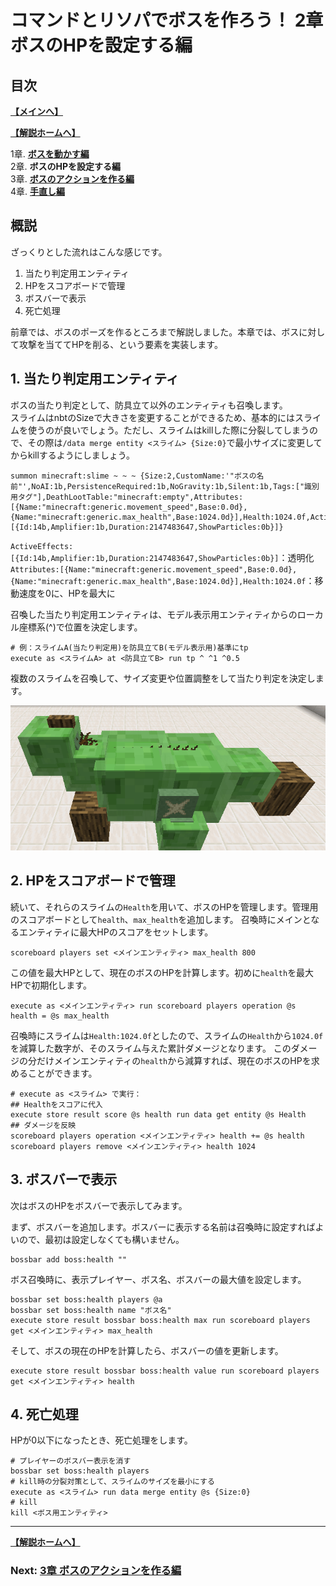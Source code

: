 # コマンドとリソパでボスを作ろう！  2章 ボスのHPを設定する編

## 目次

**[【メインへ】](https://github.com/Keeema-1/CustomModelBoss)**

**[【解説ホームへ】](https://github.com/Keeema-1/CustomModelBoss/blob/main/lectures/home.md)**

1章. **[ボスを動かす編](https://github.com/Keeema-1/CustomModelBoss/blob/main/lectures/lec1.md)**  
2章. **ボスのHPを設定する編**  
3章. **[ボスのアクションを作る編](https://github.com/Keeema-1/CustomModelBoss/blob/main/lectures/lec3.md)**  
4章. **[手直し編](https://github.com/Keeema-1/CustomModelBoss/blob/main/lectures/lec4.md)**  

## 概説

ざっくりとした流れはこんな感じです。

1. 当たり判定用エンティティ
2. HPをスコアボードで管理
3. ボスバーで表示
4. 死亡処理

前章では、ボスのポーズを作るところまで解説しました。本章では、ボスに対して攻撃を当ててHPを削る、という要素を実装します。

## 1. 当たり判定用エンティティ

ボスの当たり判定として、防具立て以外のエンティティも召喚します。  
スライムはnbtのSizeで大きさを変更することができるため、基本的にはスライムを使うのが良いでしょう。ただし、スライムはkillした際に分裂してしまうので、その際は`/data merge entity <スライム> {Size:0}`で最小サイズに変更してからkillするようにしましょう。

    summon minecraft:slime ~ ~ ~ {Size:2,CustomName:'"ボスの名前"',NoAI:1b,PersistenceRequired:1b,NoGravity:1b,Silent:1b,Tags:["識別用タグ"],DeathLootTable:"minecraft:empty",Attributes:[{Name:"minecraft:generic.movement_speed",Base:0.0d},{Name:"minecraft:generic.max_health",Base:1024.0d}],Health:1024.0f,ActiveEffects:[{Id:14b,Amplifier:1b,Duration:2147483647,ShowParticles:0b}]}

`ActiveEffects:[{Id:14b,Amplifier:1b,Duration:2147483647,ShowParticles:0b}]`：透明化  
`Attributes:[{Name:"minecraft:generic.movement_speed",Base:0.0d},{Name:"minecraft:generic.max_health",Base:1024.0d}],Health:1024.0f`：移動速度を0に、HPを最大に  

召喚した当たり判定用エンティティは、モデル表示用エンティティからのローカル座標系(^)で位置を決定します。

    # 例：スライムA(当たり判定用)を防具立てB(モデル表示用)基準にtp
    execute as <スライムA> at <防具立てB> run tp ^ ^1 ^0.5

複数のスライムを召喚して、サイズ変更や位置調整をして当たり判定を決定します。

![demo](https://github.com/Keeema-1/CustomModelBoss/blob/main/materials/7.png)


## 2. HPをスコアボードで管理

続いて、それらのスライムの`Health`を用いて、ボスのHPを管理します。管理用のスコアボードとして`health`、`max_health`を追加します。
召喚時にメインとなるエンティティに最大HPのスコアをセットします。

    scoreboard players set <メインエンティティ> max_health 800

この値を最大HPとして、現在のボスのHPを計算します。初めに`health`を最大HPで初期化します。

    execute as <メインエンティティ> run scoreboard players operation @s health = @s max_health

召喚時にスライムは`Health:1024.0f`としたので、スライムの`Health`から`1024.0f`を減算した数字が、そのスライム与えた累計ダメージとなります。
このダメージの分だけメインエンティティの`health`から減算すれば、現在のボスのHPを求めることができます。

    # execute as <スライム> で実行：
    ## Healthをスコアに代入
    execute store result score @s health run data get entity @s Health
    ## ダメージを反映
    scoreboard players operation <メインエンティティ> health += @s health
    scoreboard players remove <メインエンティティ> health 1024

## 3. ボスバーで表示

次はボスのHPをボスバーで表示してみます。

まず、ボスバーを追加します。ボスバーに表示する名前は召喚時に設定すればよいので、最初は設定しなくても構いません。

    bossbar add boss:health ""

ボス召喚時に、表示プレイヤー、ボス名、ボスバーの最大値を設定します。

    bossbar set boss:health players @a
    bossbar set boss:health name "ボス名"
    execute store result bossbar boss:health max run scoreboard players get <メインエンティティ> max_health

そして、ボスの現在のHPを計算したら、ボスバーの値を更新します。

    execute store result bossbar boss:health value run scoreboard players get <メインエンティティ> health



## 4. 死亡処理

HPが0以下になったとき、死亡処理をします。

    # プレイヤーのボスバー表示を消す
    bossbar set boss:health players
    # kill時の分裂対策として、スライムのサイズを最小にする
    execute as <スライム> run data merge entity @s {Size:0}
    # kill
    kill <ボス用エンティティ>


___

**[【解説ホームへ】](https://github.com/Keeema-1/CustomModelBoss/blob/main/lectures/home.md)**

### Next: [3章 ボスのアクションを作る編](https://github.com/Keeema-1/CustomModelBoss/blob/main/lectures/lec3.md)
